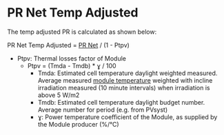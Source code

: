# PR Net Temp Adjusted

The temp adjusted PR is calculated as shown below:

PR Net Temp Adjusted = [PR Net](pr_net.md) / (1 - Ptpv) 

-	Ptpv: Thermal losses factor of Module
    - Ptpv = (Tmda - Tmdb) * ɣ / 100
        - Tmda: Estimated cell temperature daylight weighted measured. Average measured [module temperature](../yield_and_weather/module_temperature.md) weighted with incline irradiation measured (10 minute intervals) when irradiation is above 5 W/m2
        - Tmdb: Estimated cell temperature daylight budget number. Average number for period (e.g. from PVsyst)
        - ɣ:  Power temperature coefficient of the Module, as supplied by the Module producer (%/°C)

